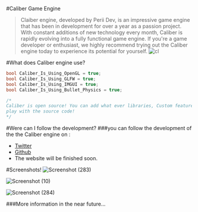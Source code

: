 #Caliber Game Engine

> Claiber engine, developed by Perii Dev, is an impressive game engine that has been in development for over a year as a passion project. With constant additions of new technology every month, Caliber is rapidly evolving into a fully functional game engine. If you're a game developer or enthusiast, we highly recommend trying out the Caliber engine today to experience its potential for yourself.
![cl](https://user-images.githubusercontent.com/97846999/235230513-a9df6613-d665-48d4-bf2b-0f488ad0043a.png)



#What does Caliber engine use?

```C++
bool Caliber_Is_Using_OpenGL = true;
bool Caliber_Is_Using_GLFW = true;
bool Caliber_Is_Using_IMGUI = true;
bool Caliber_Is_Using_Bullet_Physics = true;

/* 
Caliber is open source! You can add what ever libraries, Custom features or just
play with the source code!
*/
```

#Were can I follow the development?
###you can follow the development of the the Caliber engine on :
- [Twitter](https://twitter.com/CaliberEngine)
- [Github](https://github.com/periiDevl/caliber_engine)
- The website will be finished soon.
     

#Screenshots!
![Screenshot (283)](https://user-images.githubusercontent.com/97846999/235225974-e08d83fc-b86f-4a68-b450-062b6a31d1d7.png)

![Screenshot (10)](https://user-images.githubusercontent.com/97846999/235225486-415e377c-6a9e-47c2-a21e-a4d706a747f8.png)

![Screenshot (284)](https://user-images.githubusercontent.com/97846999/235226137-c6b53ae1-5e34-4359-bfb6-ae47fba2ec4e.png)

###More information in the near future...
